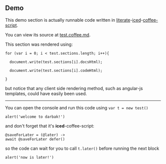 ## Demo

This demo section is actually runnable code written in [literate](http://coffeescript.org/#literate)-[iced](http://maxtaco.github.io/coffee-script/)-[coffee-script](http://coffeescript.org).

You can view its source at [test.coffee.md](https://raw.github.com/amitport/darbak/master/test/fixtures/test.coffee.md).

This section was rendered using:

`for (var i = 0; i < test.sections.length; i++){`

`  document.write(test.sections[i].docsHtml);`

`  document.write(test.sections[i].codeHtml);`

`}`

but notice that any client side rendering method, such as angular-js templates, could have easily been used. 

---

You can open the console and run this code using `var t = new test()`

	alert('welcome to darbak!')
and don't forget that it's **iced**-coffee-script:

	@saveForLater = (@later) -> 
	await @saveForLater defer()
so the code can wait for you to call `t.later()` before running the next block

	alert('now is later!')